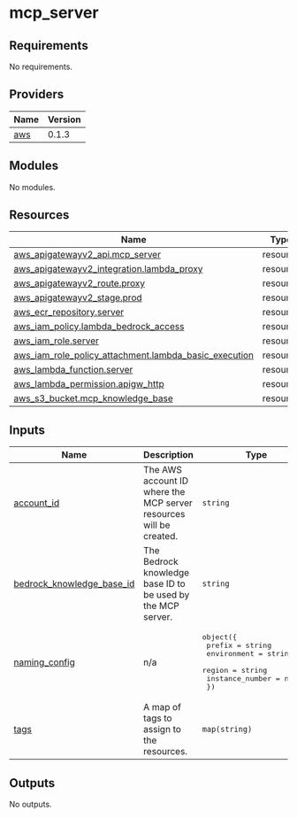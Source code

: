 # mcp_server

<!-- BEGIN_TF_DOCS -->
## Requirements

No requirements.

## Providers

| Name | Version |
|------|---------|
| <a name="provider_aws"></a> [aws](#provider\_aws) | 0.1.3 |

## Modules

No modules.

## Resources

| Name | Type |
|------|------|
| [aws_apigatewayv2_api.mcp_server](https://registry.terraform.io/providers/hashicorp/aws/latest/docs/resources/apigatewayv2_api) | resource |
| [aws_apigatewayv2_integration.lambda_proxy](https://registry.terraform.io/providers/hashicorp/aws/latest/docs/resources/apigatewayv2_integration) | resource |
| [aws_apigatewayv2_route.proxy](https://registry.terraform.io/providers/hashicorp/aws/latest/docs/resources/apigatewayv2_route) | resource |
| [aws_apigatewayv2_stage.prod](https://registry.terraform.io/providers/hashicorp/aws/latest/docs/resources/apigatewayv2_stage) | resource |
| [aws_ecr_repository.server](https://registry.terraform.io/providers/hashicorp/aws/latest/docs/resources/ecr_repository) | resource |
| [aws_iam_policy.lambda_bedrock_access](https://registry.terraform.io/providers/hashicorp/aws/latest/docs/resources/iam_policy) | resource |
| [aws_iam_role.server](https://registry.terraform.io/providers/hashicorp/aws/latest/docs/resources/iam_role) | resource |
| [aws_iam_role_policy_attachment.lambda_basic_execution](https://registry.terraform.io/providers/hashicorp/aws/latest/docs/resources/iam_role_policy_attachment) | resource |
| [aws_lambda_function.server](https://registry.terraform.io/providers/hashicorp/aws/latest/docs/resources/lambda_function) | resource |
| [aws_lambda_permission.apigw_http](https://registry.terraform.io/providers/hashicorp/aws/latest/docs/resources/lambda_permission) | resource |
| [aws_s3_bucket.mcp_knowledge_base](https://registry.terraform.io/providers/hashicorp/aws/latest/docs/resources/s3_bucket) | resource |

## Inputs

| Name | Description | Type | Default | Required |
|------|-------------|------|---------|:--------:|
| <a name="input_account_id"></a> [account\_id](#input\_account\_id) | The AWS account ID where the MCP server resources will be created. | `string` | n/a | yes |
| <a name="input_bedrock_knowledge_base_id"></a> [bedrock\_knowledge\_base\_id](#input\_bedrock\_knowledge\_base\_id) | The Bedrock knowledge base ID to be used by the MCP server. | `string` | n/a | yes |
| <a name="input_naming_config"></a> [naming\_config](#input\_naming\_config) | n/a | <pre>object({<br/>    prefix          = string<br/>    environment     = string<br/>    region          = string<br/>    instance_number = number<br/>  })</pre> | n/a | yes |
| <a name="input_tags"></a> [tags](#input\_tags) | A map of tags to assign to the resources. | `map(string)` | n/a | yes |

## Outputs

No outputs.
<!-- END_TF_DOCS -->
